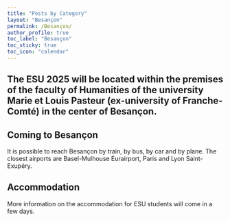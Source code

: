 ```yaml
---
title: "Posts by Category"
layout: "Besançon"
permalink: /Besançon/
author_profile: true
toc_label: "Besançon"
toc_sticky: true
toc_icon: "calendar"
---
```

## The ESU 2025 will be located within the premises of the faculty of Humanities of the university Marie et Louis Pasteur (ex-university of Franche-Comté) in the center of Besançon.

## Coming to Besançon
It is possible to reach Besançon by train, by bus, by car and by plane. 
The closest airports are Basel-Mulhouse Eurairport, Paris and Lyon Saint-Exupéry.

## Accommodation 
More information on the accommodation for ESU students will come in a few days.


